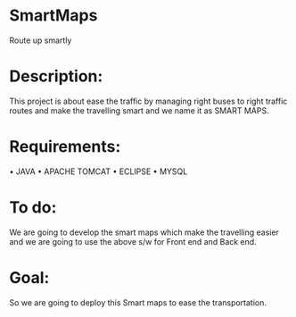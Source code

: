 # SmartMaps
Route up smartly
# Description:
This project is about ease the traffic by managing right buses to right traffic routes and make the travelling smart and we name it as SMART MAPS.
# Requirements:
•	JAVA
•	APACHE TOMCAT
•	ECLIPSE
•	MYSQL
# To do:
We are going to develop the smart maps which make the travelling easier and we are going to use the above s/w for Front end and Back end. 
# Goal:
So we are going to deploy this Smart maps to ease the transportation.
